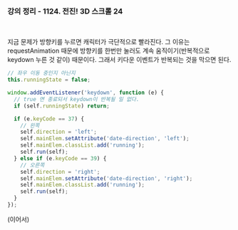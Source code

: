 ### 강의 정리 - 1124. 전진! 3D 스크롤 24

<br />

지금 문제가 방향키를 누르면 캐릭터가 극단적으로 빨라진다. 그 이유는 requestAnimation 때문에 방향키를 한번만 눌러도 계속 움직이기(반복적으로 keydown 누른 것 같이) 때문이다. 그래서 키다운 이벤트가 반복되는 것을 막으면 된다.

```javascript
// 좌우 이동 중인지 아닌지
this.runningState = false;

window.addEventListener('keydown', function (e) {
  // true 면 종료되서 keydown이 반복될 일 없다.
  if (self.runningState) return;

  if (e.keyCode == 37) {
    // 왼쪽
    self.direction = 'left';
    self.mainElem.setAttribute('date-direction', 'left');
    self.mainElem.classList.add('running');
    self.run(self);
  } else if (e.keyCode == 39) {
    // 오른쪽
    self.direction = 'right';
    self.mainElem.setAttribute('date-direction', 'right');
    self.mainElem.classList.add('running');
    self.run(self);
  }
});
```

(이어서)
